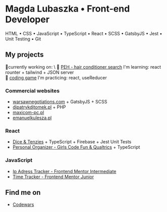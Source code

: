 # Magda Lubaszka • Front-end Developer
HTML • CSS • JavaScript • TypeScript • React • SCSS • GatsbyJS • Jest • Unit Testing • Git

## My projects
🔶currently working on: \ 
🔸 [PEH - hair conditioner search](https://github.com/AhuraMagda/peh-app) I'm learning: react rounter + tailwind + JSON server\
🔸 [coding game](https://github.com/AhuraMagda/codebreaking/tree/main) I'm practicing: react, useReducer

### Commercial websites
- [warsawnegotiations.com](https://github.com/AhuraMagda/warsaw-negotiation-round) + GatsbyJS + SCSS
- [djpatrykdjtomek.pl](https://github.com/AhuraMagda/djpatrykdjtomek.pl) + PHP
- [maxicom-pc.pl](https://github.com/AhuraMagda/maxicom-pc.pl)
- [emanuelkulesza.pl](https://github.com/AhuraMagda/emanuelkulesza.pl)


### React 
- [Dice & Tenzies](https://github.com/AhuraMagda/Pretty-Dice) + TypeScript + Firebase + Jest Unit Tests
- [Personal Organizer - Girls Code Fun & Qualtrics](https://github.com/AhuraMagda/MyPersonalOrganizer-GirlsCodeFun) + TypeScript

### JavaScript 
- [Ip Adress Tracker - Frontend Mentor Intermediate](https://github.com/AhuraMagda/FrontendMentor-lvl3-ip-address-tracker)
- [Time Tracker - Frontend Mentor Junior](https://github.com/AhuraMagda/FrontendMentor-lvl2-time-tracker)

## Find me on
- [Codewars](https://www.codewars.com/users/AhuraMagda)
